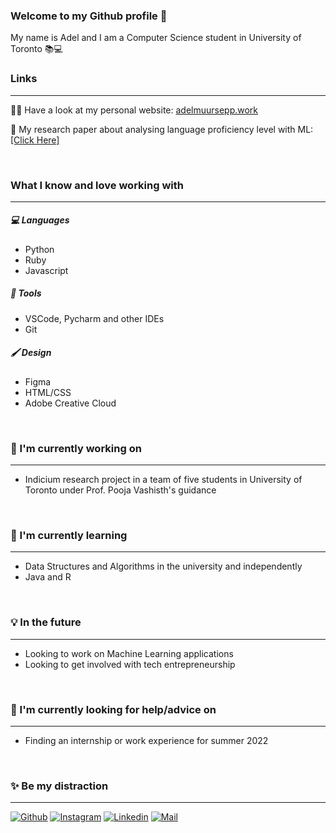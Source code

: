 ### Welcome to my Github profile 👋

My name is Adel and I am a Computer Science student in University of Toronto 📚💻



### Links
---
👩‍💻 Have a look at my personal website: [adelmuursepp.work](https://adelmuursepp.work/)

📖 My research paper about analysing language proficiency level with ML: [[Click Here]](https://adelmuursepp.work/ml-research-paper.html)


<br/>

### What I know and love working with
---

##### 💻 Languages
- Python
- Ruby
- Javascript

##### 🔨 Tools
- VSCode, Pycharm and other IDEs
- Git

##### 🖌 Design
- Figma
- HTML/CSS
- Adobe Creative Cloud

<br/>

### 🔭 I'm currently working on 
---
- Indicium research project in a team of five students in University of Toronto under Prof. Pooja Vashisth's guidance

<br/>

### 🌱 I'm currently learning
---
- Data Structures and Algorithms in the university and independently
- Java and R

<br/>

### 💡 In the future
---
- Looking to work on Machine Learning applications
- Looking to get involved with tech entrepreneurship

<br/>

### 🤔 I'm currently looking for help/advice on 
---
- Finding an internship or work experience for summer 2022

<br/>

### ✨ Be my distraction
---
[![Github](https://img.shields.io/github/followers/adelmuursepp?label=Follow&style=social)](https://github.com/adelmuursepp) 
[![Instagram](https://img.shields.io/badge/-@adel.muursepp-red?style=flat-square&logo=instagram&logoColor=white&link=https://www.instagram.com/adel.muursepp/)](https://www.instagram.com/adel.muursepp/)
[![Linkedin](https://img.shields.io/badge/-Adel%20Muursepp-blue?style=flat-square&logo=linkedin&logoColor=white&link=https://www.linkedin.com/in/adel-muursepp/)](https://www.linkedin.com/in/adel-muursepp/)
[![Mail](https://img.shields.io/badge/-adel.muursepp@gmail.com-gray?style=flat-square&logo=gmail&logoColor=red&link=https://www.linkedin.com/in/adel-muursepp/)](mailto:adel.muursepp@gmail.com)


